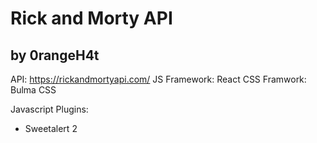 # Rick and Morty API
## by 0rangeH4t

API: https://rickandmortyapi.com/
JS Framework: React
CSS Framwork: Bulma CSS

Javascript Plugins:
* Sweetalert 2
